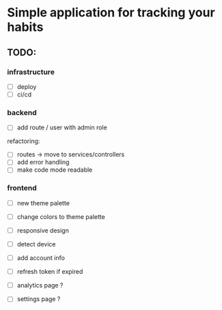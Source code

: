 # Simple application for tracking your habits

## TODO:

### infrastructure

- [ ] deploy
- [ ] ci/cd

### backend

- [ ] add route / user with admin role

refactoring:

- [ ] routes -> move to services/controllers
- [ ] add error handling
- [ ] make code mode readable

### frontend

- [ ] new theme palette
- [ ] change colors to theme palette
- [ ] responsive design
- [ ] detect device

- [ ] add account info
- [ ] refresh token if expired

- [ ] analytics page ?
- [ ] settings page ?
